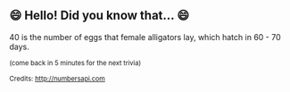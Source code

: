 ## :smile: Hello! Did you know that... :smile:
40 is the number of eggs that female alligators lay, which hatch in 60 - 70 days.

<sup>(come back in 5 minutes for the next trivia)</sup>


<sup>Credits: http://numbersapi.com</sup>
